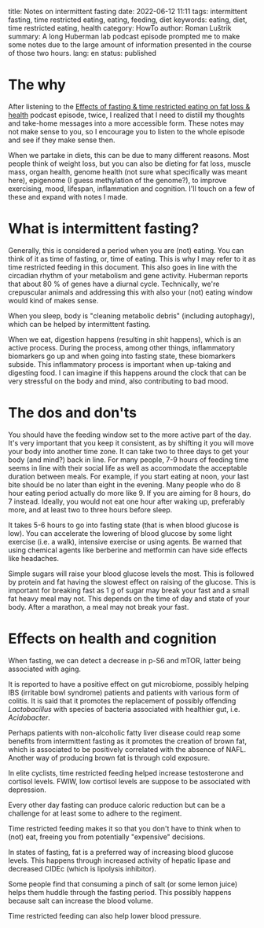 title: Notes on intermittent fasting
date: 2022-06-12 11:11
tags: intermittent fasting, time restricted eating, eating, feeding, diet
keywords: eating, diet, time restricted eating, health
category: HowTo
author: Roman Luštrik
summary: A long Huberman lab podcast episode prompted me to make some notes due to the large amount of information presented in the course of those two hours.
lang: en
status: published


# The why
After listening to the [Effects of fasting & time restricted eating on fat loss & health](https://hubermanlab.com/effects-of-fasting-and-time-restricted-eating-on-fat-loss-and-health/) podcast episode, twice, I realized that I need to distill my thoughts and take-home messages into a more accessible form. These notes may not make sense to you, so I encourage you to listen to the whole episode and see if they make sense then.

When we partake in diets, this can be due to many different reasons. Most people think of weight loss, but you can also be dieting for fat loss, muscle mass, organ health, genome health (not sure what specifically was meant here), epigenome (I guess methylation of the genome?), to improve exercising, mood, lifespan, inflammation and cognition. I'll touch on a few of these and expand with notes I made.

# What is intermittent fasting?
Generally, this is considered a period when you are (not) eating. You can think of it as time of fasting, or, time of eating. This is why I may refer to it as time restricted feeding in this document. This also goes in line with the circadian rhythm of your metabolism and gene activity. Huberman reports that about 80 % of genes have a diurnal cycle. Technically, we're crepuscular animals and addressing this with also your (not) eating window would kind of makes sense.

When you sleep, body is "cleaning metabolic debris" (including autophagy), which can be helped by intermittent fasting.

When we eat, digestion happens (resulting in shit happens), which is an active process. During the process, among other things, inflammatory biomarkers go up and when going into fasting state, these biomarkers subside. This inflammatory process is important when up-taking and digesting food. I can imagine if this happens around the clock that can be very stressful on the body and mind, also contributing to bad mood.

# The dos and don'ts
You should have the feeding window set to the more active part of the day. It's very important that you keep it consistent, as by shifting it you will move your body into another time zone. It can take two to three days to get your body (and mind?) back in line.
For many people, 7-9 hours of feeding time seems in line with their social life as well as accommodate the acceptable duration between meals. For example, if you start eating at noon, your last bite should be no later than eight in the evening. Many people who do 8 hour eating period actually do more like 9. If you are aiming for 8 hours, do 7 instead. Ideally, you would not eat one hour after waking up, preferably more, and at least two to three hours before sleep.

It takes 5-6 hours to go into fasting state (that is when blood glucose is low). You can accelerate the lowering of blood glucose by some light exercise (i.e. a walk), intensive exercise or using agents. Be warned that using chemical agents like berberine and metformin can have side effects like headaches.

Simple sugars will raise your blood glucose levels the most. This is followed by protein and fat having the slowest effect on raising of the glucose. This is important for breaking fast as 1 g of sugar may break your fast and a small fat heavy meal may not. This depends on the time of day and state of your body. After a marathon, a meal may not break your fast.

# Effects on health and cognition
When fasting, we can detect a decrease in p-S6 and mTOR, latter being associated with aging.

It is reported to have a positive effect on gut microbiome, possibly helping IBS (irritable bowl syndrome) patients and patients with various form of colitis. It is said that it promotes the replacement of possibly offending _Lactobacillus_ with species of bacteria associated with healthier gut, i.e. _Acidobacter_.

Perhaps patients with non-alcoholic fatty liver disease could reap some benefits from intermittent fasting as it promotes the creation of brown fat, which is associated to be positively correlated with the absence of NAFL. Another way of producing brown fat is through cold exposure.

In elite cyclists, time restricted feeding helped increase testosterone and cortisol levels. FWIW, low cortisol levels are suppose to be associated with depression.

Every other day fasting can produce caloric reduction but can be a challenge for at least some to adhere to the regiment.

Time restricted feeding makes it so that you don't have to think when to (not) eat, freeing you from potentially "expensive" decisions.

In states of fasting, fat is a preferred way of increasing blood glucose levels. This happens through increased activity of hepatic lipase and decreased CIDEc (which is lipolysis inhibitor).

Some people find that consuming a pinch of salt (or some lemon juice) helps them huddle through the fasting period. This possibly happens because salt can increase the blood volume.

Time restricted feeding can also help lower blood pressure.
